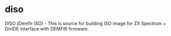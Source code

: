 # diso
DISO (Demfir ISO) - This is source for building ISO image for ZX Spectrum + DivIDE interface with DEMFIR firmware.
